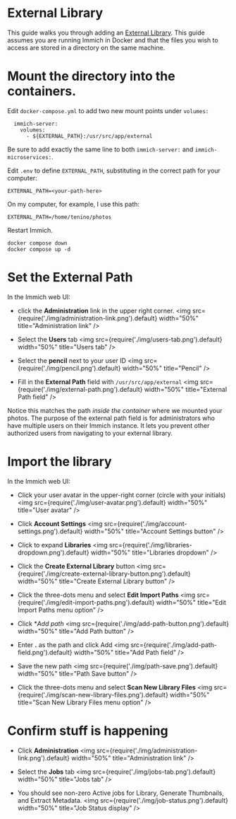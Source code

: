 # External Library

This guide walks you through adding an [External Library](../../features/libraries#external-libraries).
This guide assumes you are running Immich in Docker and that the files you wish to access are stored
in a directory on the same machine.

# Mount the directory into the containers.

Edit `docker-compose.yml` to add two new mount points under `volumes:`

```
  immich-server:
    volumes:
      - ${EXTERNAL_PATH}:/usr/src/app/external
```

Be sure to add exactly the same line to both `immich-server:` and `immich-microservices:`.

Edit `.env` to define `EXTERNAL_PATH`, substituting in the correct path for your computer:

```
EXTERNAL_PATH=<your-path-here>
```

On my computer, for example, I use this path:

```
EXTERNAL_PATH=/home/tenino/photos
```

Restart Immich.

```
docker compose down
docker compose up -d
```

# Set the External Path

In the Immich web UI:

- click the **Administration** link in the upper right corner.
  <img src={require('./img/administration-link.png').default} width="50%" title="Administration link" />

- Select the **Users** tab
  <img src={require('./img/users-tab.png').default} width="50%" title="Users tab" />

- Select the **pencil** next to your user ID
  <img src={require('./img/pencil.png').default} width="50%" title="Pencil" />

- Fill in the **External Path** field with `/usr/src/app/external`
  <img src={require('./img/external-path.png').default} width="50%" title="External Path field" />

Notice this matches the path _inside the container_ where we mounted your photos.
The purpose of the external path field is for administrators who have multiple users
on their Immich instance. It lets you prevent other authorized users from
navigating to your external library.

# Import the library

In the Immich web UI:

- Click your user avatar in the upper-right corner (circle with your initials)
  <img src={require('./img/user-avatar.png').default} width="50%" title="User avatar" />

- Click **Account Settings**
  <img src={require('./img/account-settings.png').default} width="50%" title="Account Settings button" />

- Click to expand **Libraries**
  <img src={require('./img/libraries-dropdown.png').default} width="50%" title="Libraries dropdown" />

- Click the **Create External Library** button
  <img src={require('./img/create-external-library-button.png').default} width="50%" title="Create External Library button" />

- Click the three-dots menu and select **Edit Import Paths**
  <img src={require('./img/edit-import-paths.png').default} width="50%" title="Edit Import Paths menu option" />

- Click \*_Add path_
  <img src={require('./img/add-path-button.png').default} width="50%" title="Add Path button" />

- Enter **.** as the path and click Add
  <img src={require('./img/add-path-field.png').default} width="50%" title="Add Path field" />

- Save the new path
  <img src={require('./img/path-save.png').default} width="50%" title="Path Save button" />

- Click the three-dots menu and select **Scan New Library Files**
  <img src={require('./img/scan-new-library-files.png').default} width="50%" title="Scan New Library Files menu option" />

# Confirm stuff is happening

- Click **Administration**
  <img src={require('./img/administration-link.png').default} width="50%" title="Administration link" />

- Select the **Jobs** tab
  <img src={require('./img/jobs-tab.png').default} width="50%" title="Jobs tab" />

- You should see non-zero Active jobs for
  Library, Generate Thumbnails, and Extract Metadata.
  <img src={require('./img/job-status.png').default} width="50%" title="Job Status display" />
